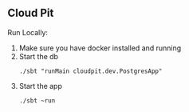 Cloud Pit
---------


Run Locally:
1. Make sure you have docker installed and running
1. Start the db
    ```
    ./sbt "runMain cloudpit.dev.PostgresApp"
    ```
1. Start the app
    ```
    ./sbt ~run
    ```
